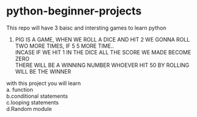 # python-beginner-projects
This repo will have 3 baisc and intersting games to learn python
1. PIG
IS A GAME, WHEN WE ROLL A DICE AND HIT 2 WE GONNA ROLL TWO MORE TIMES, IF 5 5 MORE TIME..  
INCASE IF WE HIT 1 IN THE DICE ALL THE SCORE WE MADE BECOME ZERO  
THERE WILL BE A WINNING NUMBER WHOEVER HIT 50 BY  ROLLING WILL BE THE WINNER  

with this project you will learn  
a. function  
b.conditional statements  
c.looping statements  
d.Random module  

